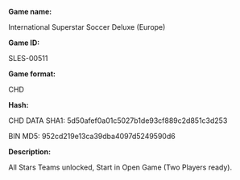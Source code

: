 **Game name:**

International Superstar Soccer Deluxe (Europe)

**Game ID:**

SLES-00511

**Game format:**

CHD

**Hash:**

CHD DATA SHA1: 5d50afef0a01c5027b1de93cf889c2d851c3d253

BIN MD5: 952cd219e13ca39dba4097d5249590d6

**Description:**

All Stars Teams unlocked, Start in Open Game (Two Players ready).
